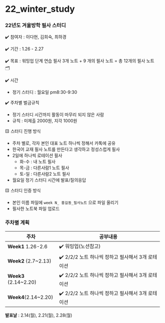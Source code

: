 # 22_winter_study

### 22년도 겨울방학 필사 스터디 

✔️ 참여자 : 이다현, 김희숙, 최하경 

✔️ 기간 : 1.26 - 2.27 

✔️ 목표 : 워밍업 단계 연습 필사 3개 노트 +  9 개의 필사 노트  = 총 12개의 필사 노트 🗂️

✔️ 시간 
  * 정기 스터디 : 월요일 pm8:30-9:30 

✔️ 주차별 벌금규칙
   * 정기 스터디 시간까지 활동이 마무리 되지 않은 사람
   * 규칙 : 미제출 2000원, 지각 1000원

🟨 스터디 진행 방식 
   * 주차 별로, 각자 본인 대표 노트 하나씩 정해서 카톡에 공유  
   * 한국어 교재 필사 노트를 만든다고 생각하고 정성스럽게 필사
   * 2일에 하나씩 로테이션 필사  
      * 화-수 : 내 노트 필사
      * 목-금 : 다른사람1 노트 필사
      * 토-일 : 다른사람2 노트 필사 
   * 월요일 정기 스터디 시간에 발표/질의응답 


🟨 스터디 인증 방식

   * 본인 이름 파일에 ``week N_ 홍길동_필사노트`` 으로 파일 올리기  
   * 필사한 노트북 파일 업로드

### 주차별 계획 

|주차|공부내용|
|---|---|
|**Week1** 1.26-2.6| ✔️  워밍업(노션참고) | 
|**Week2** (2.7~2.13)| ✔️  2/2/2 노트 하나씩 정하고 필사해서 3개 로테이션 |
|**Week3** (2.14~2.20)| ✔️  2/2/2 노트 하나씩 정하고 필사해서 3개 로테이션 |
|**Week4**(2.14~2.20)| ✔️   2/2/2 노트 하나씩 정하고 필사해서 3개 로테이션 |

**발표날** : 2.14(월), 2.21(월), 2.28(월)
